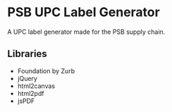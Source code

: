 
# PSB UPC Label Generator
A UPC label generator made for the PSB supply chain.

## Libraries
- Foundation by Zurb
- jQuery
- html2canvas
- html2pdf
- jsPDF